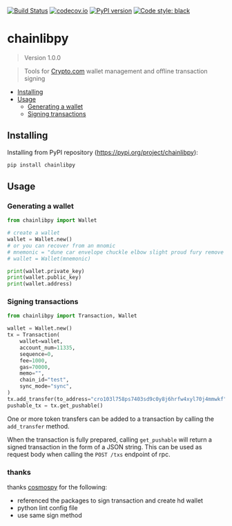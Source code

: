 [![Build Status](https://travis-ci.com/crypto-com/chainlibpy.svg?branch=master)](https://travis-ci.com//chainlibpy)
[![codecov.io](https://codecov.io/gh/crypto-com/chainlibpy/branch/master/graph/badge.svg)](https://codecov.io/gh/crypto-com/chainlibpy)
[![PyPI version](https://img.shields.io/pypi/v/chainlibpy)](https://pypi.org/project/chainlibpy)
[![Code style: black](https://img.shields.io/badge/code%20style-black-000000.svg)](https://github.com/psf/black)

# chainlibpy

<!--- Don't edit the version line below manually. Let bump2version do it for you. -->

> Version 1.0.0

> Tools for [Crypto.com](https://github.com/crypto-com/chain-main) wallet management and offline transaction signing

<!-- mdformat-toc start --slug=github --maxlevel=6 --minlevel=2 -->

- [Installing](<#installing>)
- [Usage](<#usage>)
  - [Generating a wallet](<#generating-a-wallet>)
  - [Signing transactions](<#signing-transactions>)

<!-- mdformat-toc end -->

## Installing<a name="installing"></a>

Installing from PyPI repository (https://pypi.org/project/chainlibpy):

```bash
pip install chainlibpy
```

## Usage<a name="usage"></a>

### Generating a wallet<a name="generating-a-wallet"></a>

```python
from chainlibpy import Wallet

# create a wallet
wallet = Wallet.new()
# or you can recover from an mnomic 
# mnemonic = "dune car envelope chuckle elbow slight proud fury remove candy uphold puzzle call select sibling sport gadget please want vault glance verb damage gown"
# wallet = Wallet(mnemonic)

print(wallet.private_key)
print(wallet.public_key)
print(wallet.address)
```

### Signing transactions<a name="signing-transactions"></a>

```python
from chainlibpy import Transaction, Wallet

wallet = Wallet.new()
tx = Transaction(
    wallet=wallet,
    account_num=11335,
    sequence=0,
    fee=1000,
    gas=70000,
    memo="",
    chain_id="test",
    sync_mode="sync",
)
tx.add_transfer(to_address="cro103l758ps7403sd9c0y8j6hrfw4xyl70j4mmwkf", amount=387000)
pushable_tx = tx.get_pushable()
```

One or more token transfers can be added to a transaction by calling the `add_transfer` method.

When the transaction is fully prepared, calling `get_pushable` will return a signed transaction in the form of a JSON string.
This can be used as request body when calling the `POST /txs` endpoint of rpc.

### thanks

thanks [cosmospy](https://github.com/hukkinj1/cosmospy) for the following:
* referenced the packages to sign transaction and create hd wallet
* python lint config file
* use same sign method
